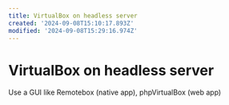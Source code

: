 ```yaml
---
title: VirtualBox on headless server
created: '2024-09-08T15:10:17.893Z'
modified: '2024-09-08T15:29:16.974Z'
---
```


# VirtualBox on headless server

Use a GUI like Remotebox (native app), phpVirtualBox (web app)

